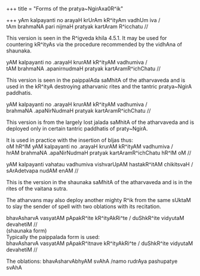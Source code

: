 +++
title = "Forms of the pratya~NgirAxa0R^ik"

+++
yAm kalpayanti no arayaH krUrAm kR^ityAm vadhUm iva /  
tAm brahmaNA pari nijmaH pratyak kartAram R^icchatu //  
  
This version is seen in the R^igveda khila 4.5.1. It may be used for
countering kR^ityAs via the procedure recommended by the vidhAna of
shaunaka.

yAM kalpayanti no .arayaH krurAM kR^ityAM vadhumiva /  
tAM brahmaNA .apanirnudmaH pratyak kartAramR^ichChatu //

This version is seen in the paippalAda saMhitA of the atharvaveda and is
used in the kR^ityA destroying atharvanic rites and the tantric
pratya\~NgirA paddhatis.

yAM kalpayanti no .arayaH krurAM kR^ityAM vadhumiva /  
brahmaNA .apaNirNudmaH pratyak kartAramR^ichChatu // 

This version is from the largely lost jalada saMhitA of the atharvaveda
and is deployed only in certain tantric paddhatis of praty\~NgirA.

It is used in practice with the insertion of bIjas thus:  
oM hR^IM yAM kalpayanti no .arayaH krurAM kR^ityAM vadhumiva /  
hrAM brahmaNA .apaNirNudmaH pratyak kartAramR^ichChatu hR^IM oM //

yAM kalpayanti vahatau vadhumiva vishvarUpAM hastakR^itAM chikitsvaH /  
sArAdetvapa nudAM enAM //

This is the version in the shaunaka saMhitA of the atharvaveda and is in
the rites of the vaitana sutra.

The atharvans may also deploy another mighty R^ik from the same sUktaM
to slay the sender of spell with two oblations with its recitation.

bhavAsharvA vasyatAM pApakR^ite kR^ityAkRi^te / duShkR^ite vidyutaM
devahetiM //  
(shaunaka form)  
Typically the paippalada form is used:  
bhavAsharvA vasyatAM pApakR^itnave kR^ityAkRi^te / duShkR^ite vidyutaM
devahetiM //

The oblations: bhavAsharvAbhyAM svAhA /namo rudrAya pashupatye svAhA
